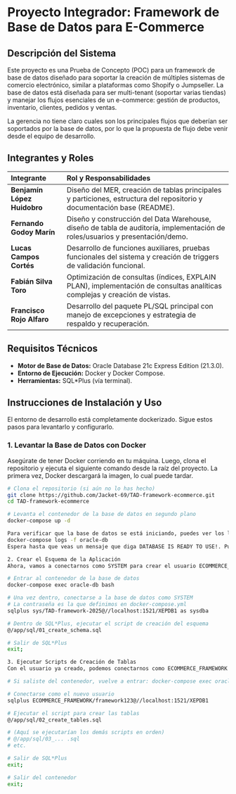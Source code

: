 # Proyecto Integrador: Framework de Base de Datos para E-Commerce

## Descripción del Sistema

Este proyecto es una Prueba de Concepto (POC) para un framework de base de datos diseñado para soportar la creación de múltiples sistemas de comercio electrónico, similar a plataformas como Shopify o Jumpseller. La base de datos está diseñada para ser multi-tenant (soportar varias tiendas) y manejar los flujos esenciales de un e-commerce: gestión de productos, inventario, clientes, pedidos y ventas.

La gerencia no tiene claro cuales son los principales flujos que deberían ser soportados por la base de datos, por lo que la propuesta de flujo debe venir desde el equipo de desarrollo.

## Integrantes y Roles

| Integrante | Rol y Responsabilidades |
| :--- | :--- |
| **Benjamín López Huidobro** | Diseño del MER, creación de tablas principales y particiones, estructura del repositorio y documentación base (README). |
| **Fernando Godoy Marín** | Diseño y construcción del Data Warehouse, diseño de tabla de auditoría, implementación de roles/usuarios y presentación/demo. |
| **Lucas Campos Cortés** | Desarrollo de funciones auxiliares, pruebas funcionales del sistema y creación de triggers de validación funcional. |
| **Fabián Silva Toro** | Optimización de consultas (índices, EXPLAIN PLAN), implementación de consultas analíticas complejas y creación de vistas. |
| **Francisco Rojo Alfaro** | Desarrollo del paquete PL/SQL principal con manejo de excepciones y estrategia de respaldo y recuperación. |

## Requisitos Técnicos

* **Motor de Base de Datos:** Oracle Database 21c Express Edition (21.3.0).
* **Entorno de Ejecución:** Docker y Docker Compose.
* **Herramientas:** SQL*Plus (vía terminal).

## Instrucciones de Instalación y Uso

El entorno de desarrollo está completamente dockerizado. Sigue estos pasos para levantarlo y configurarlo.

### 1. Levantar la Base de Datos con Docker

Asegúrate de tener Docker corriendo en tu máquina. Luego, clona el repositorio y ejecuta el siguiente comando desde la raíz del proyecto. La primera vez, Docker descargará la imagen, lo cual puede tardar.

```bash
# Clona el repositorio (si aún no lo has hecho)
git clone https://github.com/Jacket-69/TAD-framework-ecommerce.git
cd TAD-framework-ecommerce

# Levanta el contenedor de la base de datos en segundo plano
docker-compose up -d

Para verificar que la base de datos se está iniciando, puedes ver los logs:
docker-compose logs -f oracle-db
Espera hasta que veas un mensaje que diga DATABASE IS READY TO USE!. Puedes salir de los logs con Ctrl+C.

2. Crear el Esquema de la Aplicación
Ahora, vamos a conectarnos como SYSTEM para crear el usuario ECOMMERCE_FRAMEWORK, que será el dueño de todos los objetos de nuestra base de datos.

# Entrar al contenedor de la base de datos
docker-compose exec oracle-db bash

# Una vez dentro, conectarse a la base de datos como SYSTEM
# La contraseña es la que definimos en docker-compose.yml
sqlplus sys/TAD-framework-2025@//localhost:1521/XEPDB1 as sysdba

# Dentro de SQL*Plus, ejecutar el script de creación del esquema
@/app/sql/01_create_schema.sql

# Salir de SQL*Plus
exit;

3. Ejecutar Scripts de Creación de Tablas
Con el usuario ya creado, podemos conectarnos como ECOMMERCE_FRAMEWORK para ejecutar el resto de los scripts (crear tablas, procedimientos, etc.).

# Si saliste del contenedor, vuelve a entrar: docker-compose exec oracle-db bash

# Conectarse como el nuevo usuario
sqlplus ECOMMERCE_FRAMEWORK/framework123@//localhost:1521/XEPDB1

# Ejecutar el script para crear las tablas
@/app/sql/02_create_tables.sql

# (Aquí se ejecutarían los demás scripts en orden)
# @/app/sql/03_... .sql
# etc.

# Salir de SQL*Plus
exit;

# Salir del contenedor
exit;
